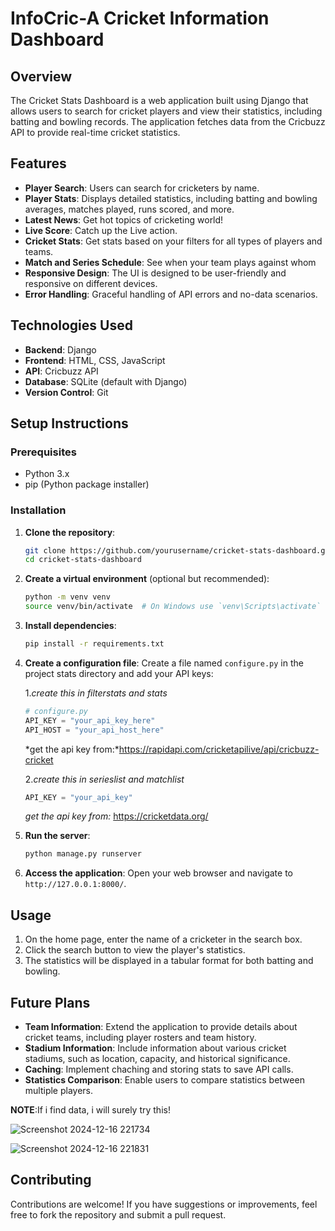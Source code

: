 
# InfoCric-A Cricket Information Dashboard

## Overview

The Cricket Stats Dashboard is a web application built using Django that allows users to search for cricket players and view their statistics, including batting and bowling records. The application fetches data from the Cricbuzz API to provide real-time cricket statistics.

## Features

- **Player Search**: Users can search for cricketers by name.
- **Player Stats**: Displays detailed statistics, including batting and bowling averages, matches played, runs scored, and more.
- **Latest News**: Get hot topics of cricketing world!
- **Live Score**: Catch up the Live action.
- **Cricket Stats**: Get stats based on your filters for all types of players and teams.
- **Match and Series Schedule**: See when your team plays against whom
- **Responsive Design**: The UI is designed to be user-friendly and responsive on different devices.
- **Error Handling**: Graceful handling of API errors and no-data scenarios.


## Technologies Used

- **Backend**: Django
- **Frontend**: HTML, CSS, JavaScript
- **API**: Cricbuzz API
- **Database**: SQLite (default with Django)
- **Version Control**: Git

## Setup Instructions

### Prerequisites

- Python 3.x
- pip (Python package installer)

### Installation

1. **Clone the repository**:
   ```bash
   git clone https://github.com/yourusername/cricket-stats-dashboard.git
   cd cricket-stats-dashboard
   ```

2. **Create a virtual environment** (optional but recommended):
   ```bash
   python -m venv venv
   source venv/bin/activate  # On Windows use `venv\Scripts\activate`
   ```

3. **Install dependencies**:
   ```bash
   pip install -r requirements.txt
   ```

4. **Create a configuration file**:
   Create a file named `configure.py` in the project stats directory and add your API keys:

   1.*create this in filterstats and stats*
   ```python
   # configure.py
   API_KEY = "your_api_key_here"
   API_HOST = "your_api_host_here"
   ```
   *get the api key from:*https://rapidapi.com/cricketapilive/api/cricbuzz-cricket

   2.*create this in serieslist and matchlist*
   ```python
   API_KEY = "your_api_key"
   ```
   *get the api key from:* https://cricketdata.org/

5. **Run the server**:
   ```bash
   python manage.py runserver
   ```

6. **Access the application**:
   Open your web browser and navigate to `http://127.0.0.1:8000/`.

## Usage

1. On the home page, enter the name of a cricketer in the search box.
2. Click the search button to view the player's statistics.
3. The statistics will be displayed in a tabular format for both batting and bowling.



## Future Plans

- **Team Information**: Extend the application to provide details about cricket teams, including player rosters and team history.
- **Stadium Information**: Include information about various cricket stadiums, such as location, capacity, and historical significance.
- **Caching**: Implement chaching and storing stats to save API calls.
- **Statistics Comparison**: Enable users to compare statistics between multiple players.

**NOTE**:If i find data, i will surely try this!

![Screenshot 2024-12-16 221734](https://github.com/user-attachments/assets/fbd183b7-c884-451f-8037-63b2fab716f0)

![Screenshot 2024-12-16 221831](https://github.com/user-attachments/assets/5ff004a2-5b82-41f7-9d4c-523b1c5ecae3)






## Contributing

Contributions are welcome! If you have suggestions or improvements, feel free to fork the repository and submit a pull request.



